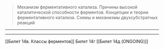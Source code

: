 
> Механизм ферментативного катализа. Причины высокой каталитической способности ферментов. Концепции и теории ферментативного катализа. Схемы и механизмы двухсубстратных реакций

---

---
[[Билет 14в. Классы ферментов]]
Билет 14г
[[Билет 14д (ONGOING)]]